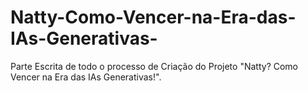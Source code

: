 # Natty-Como-Vencer-na-Era-das-IAs-Generativas-
Parte Escrita de todo o processo de Criação do Projeto "Natty? Como Vencer na Era das IAs Generativas!".
